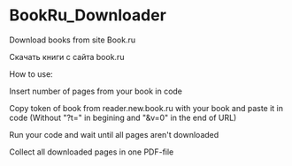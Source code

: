 # BookRu_Downloader
Download books from site Book.ru

Скачать книги с сайта book.ru

How to use: 

Insert number of pages from your book in code

Copy token of book from reader.new.book.ru with your book and paste it in code (Without "?t=" in begining and "&v=0" in the end of URL)

Run your code and wait until all pages aren't downloaded

Collect all downloaded pages in one PDF-file
